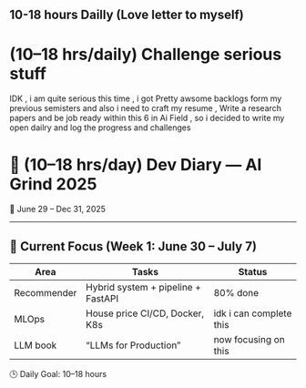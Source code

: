 ## 10-18 hours Dailly  (Love letter to myself) 

# (10–18 hrs/daily) Challenge serious stuff 
IDK , i am quite serious this time , i got Pretty  awsome  backlogs form my previous semisters  and also i need to craft my resume , Write a research papers and be job ready within this 6 in Ai Field , so i decided to write my open dailry and log the progress and challenges


# 🚀 (10–18 hrs/day) Dev Diary — AI Grind 2025

📅 June 29 – Dec 31, 2025  

---

## 🧠 Current Focus (Week 1: June 30 – July 7)

| Area         | Tasks                                  | Status |
|--------------|-----------------------------------------|--------|
| Recommender  | Hybrid system + pipeline + FastAPI      | 80% done    |
| MLOps        | House price CI/CD, Docker, K8s          | idk i can complete this    |
| LLM book  |  “LLMs for Production”  | now focusing on this      |

🕒 Daily Goal: 10–18 hours  
